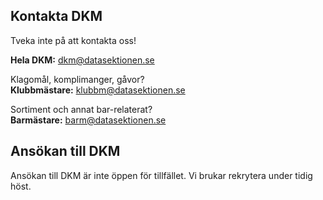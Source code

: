 ## Kontakta DKM
Tveka inte på att kontakta oss!

**Hela DKM:** [dkm@datasektionen.se](mailto:dkm@datasektionen.se)

Klagomål, komplimanger, gåvor?</br>
**Klubbmästare:**  [klubbm@datasektionen.se](mailto:klubbm@datasektionen.se)

Sortiment och annat bar-relaterat?</br>
**Barmästare:** [barm@datasektionen.se](mailto:barm@datasektionen.se)

## Ansökan till DKM

Ansökan till DKM är inte öppen för tillfället. Vi brukar rekrytera under tidig höst.
